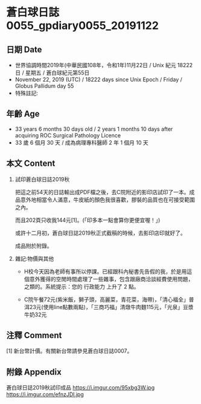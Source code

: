 [_metadata_:encoding]: - "utf-8"
[_metadata_:fileformat]: - "markdown"
[_metadata_:MIME_type]: - "text/plain"
[_metadata_:markdown_version]: - "commonmark version 0.29"
[_metadata_:markdown_spec]: - "https://spec.commonmark.org/0.29/"

# 蒼白球日誌0055_gpdiary0055_20191122 #

## 日期 Date ##

* 世界協調時間2019年(中華民國108年，令和1年)11月22日 / Unix 紀元 18222 日 / 星期五 / 蒼白球紀元第55日
* November 22, 2019 (UTC) / 18222 days since Unix Epoch / Friday / Globus Pallidum day 55
* 特殊註記:

## 年齡 Age ##

* 33 years 6 months 30 days old / 2 years 1 months 10 days after acquiring ROC Surgical Pathology Licence
* 33 歲 6 個月 30 天 / 成為病理專科醫師 2 年 1 個月 10 天

## 本文 Content ##

1. 試印蒼白球日誌2019秋

    把這之前54天的日誌輸出成PDF檔之後，去C院附近的影印店試印了一本。成品意外地相當令人滿意，牛皮紙的顏色我很喜歡，膠裝的品質也在可接受範圍之內。

    而且202頁只收我144元[1]。(「印多本一點會算你更便宜喔！」)

    或許十二月初，蒼白球日誌2019秋正式截稿的時候，去影印店印就好了。

    成品附於附錄。

2. 雜記:物價與其他

    * H校今天因為老師有事所以停課。已經跟科內秘書先告假的我，於是用這個意外獲得的空閒時間處理了一些雜事，包含跟廠商洽談經費使用問題，之類的。系統提示：您的 行政能力 上升了 2 點。

    * C院午餐72元(紫米飯，獅子頭，高麗菜，青花菜，海帶)，「清心福全」普洱23元(使用line點數兩點)，「三商巧福」清燉牛肉麵115元，「光泉」豆漿牛奶32元

## 注釋 Comment ##

[1] 新台幣計價。有關新台幣請參見蒼白球日誌0007。

## 附錄 Appendix ##

蒼白球日誌2019秋試印成品
https://i.imgur.com/95xbg3W.jpg
https://i.imgur.com/efnzJDl.jpg

